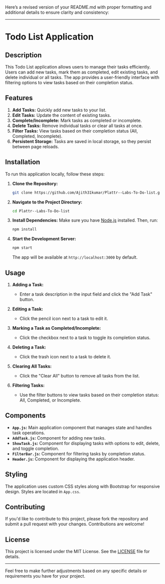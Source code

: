 Here’s a revised version of your README.md with proper formatting and additional details to ensure clarity and consistency:

---

# Todo List Application

## Description

This Todo List application allows users to manage their tasks efficiently. Users can add new tasks, mark them as completed, edit existing tasks, and delete individual or all tasks. The app provides a user-friendly interface with filtering options to view tasks based on their completion status.

## Features

1. **Add Tasks:** Quickly add new tasks to your list.
2. **Edit Tasks:** Update the content of existing tasks.
3. **Complete/Incomplete:** Mark tasks as completed or incomplete.
4. **Delete Tasks:** Remove individual tasks or clear all tasks at once.
5. **Filter Tasks:** View tasks based on their completion status (All, Completed, Incomplete).
6. **Persistent Storage:** Tasks are saved in local storage, so they persist between page reloads.

## Installation

To run this application locally, follow these steps:

1. **Clone the Repository:**
   ```bash
   git clone https://github.com/Ajith31kumar/Plattr--Labs-To-Do-list.git
   ```

2. **Navigate to the Project Directory:**
   ```bash
   cd Plattr--Labs-To-Do-list
   ```

3. **Install Dependencies:**
   Make sure you have [Node.js](https://nodejs.org/) installed. Then, run:
   ```bash
   npm install
   ```

4. **Start the Development Server:**
   ```bash
   npm start
   ```
   The app will be available at `http://localhost:3000` by default.

## Usage

1. **Adding a Task:**
   - Enter a task description in the input field and click the "Add Task" button.

2. **Editing a Task:**
   - Click the pencil icon next to a task to edit it.

3. **Marking a Task as Completed/Incomplete:**
   - Click the checkbox next to a task to toggle its completion status.

4. **Deleting a Task:**
   - Click the trash icon next to a task to delete it.

5. **Clearing All Tasks:**
   - Click the "Clear All" button to remove all tasks from the list.

6. **Filtering Tasks:**
   - Use the filter buttons to view tasks based on their completion status: All, Completed, or Incomplete.

## Components

- **`App.js`:** Main application component that manages state and handles task operations.
- **`AddTask.js`:** Component for adding new tasks.
- **`ShowTask.js`:** Component for displaying tasks with options to edit, delete, and toggle completion.
- **`FilterBar.js`:** Component for filtering tasks by completion status.
- **`Header.js`:** Component for displaying the application header.

## Styling

The application uses custom CSS styles along with Bootstrap for responsive design. Styles are located in `App.css`.

## Contributing

If you'd like to contribute to this project, please fork the repository and submit a pull request with your changes. Contributions are welcome!

## License

This project is licensed under the MIT License. See the [LICENSE](LICENSE) file for details.

---

Feel free to make further adjustments based on any specific details or requirements you have for your project.
